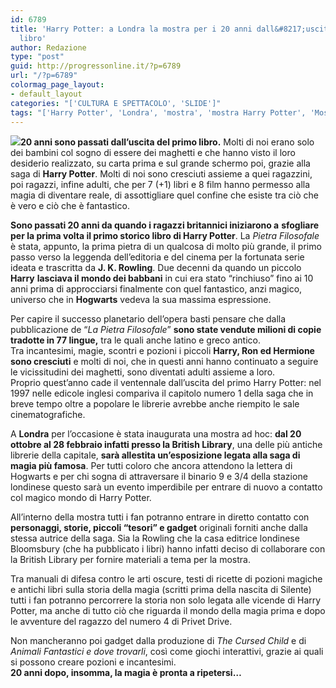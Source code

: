 ```yaml
---
id: 6789
title: 'Harry Potter: a Londra la mostra per i 20 anni dall&#8217;uscita del primo
  libro'
author: Redazione
type: "post"
guid: http://progressonline.it/?p=6789
url: "/?p=6789"
colormag_page_layout:
- default_layout
categories: "['CULTURA E SPETTACOLO', 'SLIDE']"
tags: "['Harry Potter', 'Londra', 'mostra', 'mostra Harry Potter', 'Mostra Harry Potter Londra', 'Pietra Filosofale']"
---
```


![](https://progressonline.it/wp-content/uploads/2017/10/Hogwarts_Castle_7119191451-300x199.jpg)**20 anni sono passati dall’uscita del primo libro.** Molti di noi erano solo dei bambini col sogno di essere dei maghetti e che hanno visto il loro desiderio realizzato, su carta prima e sul grande schermo poi, grazie alla saga di **Harry Potter**. Molti di noi sono cresciuti assieme a quei ragazzini, poi ragazzi, infine adulti, che per 7 (+1) libri e 8 film hanno permesso alla magia di diventare reale, di assottigliare quel confine che esiste tra ciò che è vero e ciò che è fantastico.

**Sono passati 20 anni da quando i ragazzi britannici iniziarono a** **sfogliare per la prima volta il primo storico libro di Harry Potter**. La *Pietra Filosofale* è stata, appunto, la prima pietra di un qualcosa di molto più grande, il primo passo verso la leggenda dell’editoria e del cinema per la fortunata serie ideata e trascritta da **J. K. Rowling**. Due decenni da quando un piccolo **Harry** **lasciava il mondo dei babbani** in cui era stato “rinchiuso” fino ai 10 anni prima di approcciarsi finalmente con quel fantastico, anzi magico, universo che in **Hogwarts** vedeva la sua massima espressione.

Per capire il successo planetario dell’opera basti pensare che dalla pubblicazione de “*La Pietra Filosofale*” **sono state vendute milioni di copie tradotte in 77 lingue,** tra le quali anche latino e greco antico.  
Tra incantesimi, magie, scontri e pozioni i piccoli **Harry, Ron ed Hermione sono cresciuti** e molti di noi, che in questi anni hanno continuato a seguire le vicissitudini dei maghetti, sono diventati adulti assieme a loro.  
Proprio quest’anno cade il ventennale dall’uscita del primo Harry Potter: nel 1997 nelle edicole inglesi compariva il capitolo numero 1 della saga che in breve tempo oltre a popolare le librerie avrebbe anche riempito le sale cinematografiche.

A **Londra** per l’occasione è stata inaugurata una mostra ad hoc: **dal 20 ottobre al 28 febbraio infatti presso la British Library**, una delle più antiche librerie della capitale, **sarà allestita un’esposizione legata alla saga di magia più famosa**. Per tutti coloro che ancora attendono la lettera di Hogwarts e per chi sogna di attraversare il binario 9 e 3/4 della stazione londinese questo sarà un evento imperdibile per entrare di nuovo a contatto col magico mondo di Harry Potter.

All’interno della mostra tutti i fan potranno entrare in diretto contatto con **personaggi, storie, piccoli “tesori” e gadget** originali forniti anche dalla stessa autrice della saga. Sia la Rowling che la casa editrice londinese Bloomsbury (che ha pubblicato i libri) hanno infatti deciso di collaborare con la British Library per fornire materiali a tema per la mostra.

Tra manuali di difesa contro le arti oscure, testi di ricette di pozioni magiche e antichi libri sulla storia della magia (scritti prima della nascita di Silente) tutti i fan potranno percorrere la storia non solo legata alle vicende di Harry Potter, ma anche di tutto ciò che riguarda il mondo della magia prima e dopo le avventure del ragazzo del numero 4 di Privet Drive.

Non mancheranno poi gadget dalla produzione di *The Cursed Child* e di *Animali Fantastici e dove trovarli*, così come giochi interattivi, grazie ai quali si possono creare pozioni e incantesimi.  
**20 anni dopo, insomma, la magia è pronta a ripetersi…**